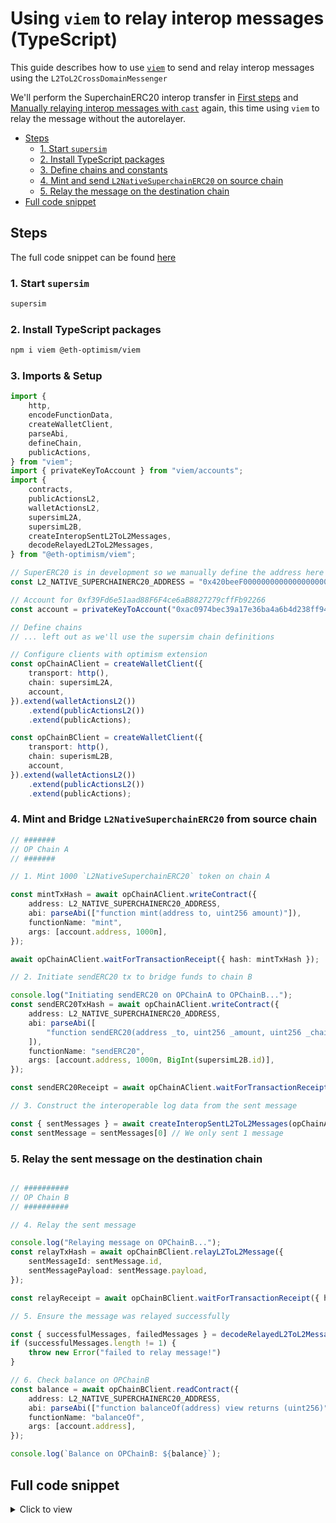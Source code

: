 <!-- omit in toc -->
# Using `viem` to relay interop messages (TypeScript)

This guide describes how to use [`viem`](https://viem.sh/) to send and relay interop messages using the `L2ToL2CrossDomainMessenger`

We'll perform the SuperchainERC20 interop transfer in [First steps](../../getting-started/first-steps.md#send-an-interoperable-superchainerc20-token-from-chain-901-to-902-l2-to-l2-message-passing) and [Manually relaying interop messages with `cast`](./manually-relaying-interop-messages-cast.md) again, this time using `viem` to relay the message without the autorelayer.

- [Steps](#steps)
  - [1. Start `supersim`](#1-start-supersim)
  - [2. Install TypeScript packages](#2-install-typescript-packages)
  - [3. Define chains and constants](#3-define-chains-and-constants)
  - [4. Mint and send `L2NativeSuperchainERC20` on source chain](#4-mint-and-send-l2nativesuperchainerc20-on-source-chain)
  - [5. Relay the message on the destination chain](#5-relay-the-message-on-the-destination-chain)
- [Full code snippet](#full-code-snippet)


## Steps

The full code snippet can be found [here](#full-code-snippet)

### 1. Start `supersim`

```sh
supersim
```

### 2. Install TypeScript packages
```sh
npm i viem @eth-optimism/viem
```

### 3. Imports & Setup
```ts
import {
	http,
	encodeFunctionData,
	createWalletClient,
	parseAbi,
	defineChain,
	publicActions,
} from "viem";
import { privateKeyToAccount } from "viem/accounts";
import {
    contracts,
	publicActionsL2,
	walletActionsL2,
    supersimL2A,
    supersimL2B,
    createInteropSentL2ToL2Messages,
    decodeRelayedL2ToL2Messages,
} from "@eth-optimism/viem";

// SuperERC20 is in development so we manually define the address here
const L2_NATIVE_SUPERCHAINERC20_ADDRESS = "0x420beeF000000000000000000000000000000001";

// Account for 0xf39Fd6e51aad88F6F4ce6aB8827279cffFb92266
const account = privateKeyToAccount("0xac0974bec39a17e36ba4a6b4d238ff944bacb478cbed5efcae784d7bf4f2ff80");

// Define chains
// ... left out as we'll use the supersim chain definitions

// Configure clients with optimism extension
const opChainAClient = createWalletClient({
	transport: http(),
	chain: supersimL2A,
	account,
}).extend(walletActionsL2())
	.extend(publicActionsL2())
	.extend(publicActions);

const opChainBClient = createWalletClient({
	transport: http(),
	chain: superismL2B,
	account,
}).extend(walletActionsL2())
	.extend(publicActionsL2())
	.extend(publicActions);
```

### 4. Mint and Bridge `L2NativeSuperchainERC20` from source chain
```ts
// #######
// OP Chain A
// #######

// 1. Mint 1000 `L2NativeSuperchainERC20` token on chain A

const mintTxHash = await opChainAClient.writeContract({
	address: L2_NATIVE_SUPERCHAINERC20_ADDRESS,
	abi: parseAbi(["function mint(address to, uint256 amount)"]),
	functionName: "mint",
	args: [account.address, 1000n],
});

await opChainAClient.waitForTransactionReceipt({ hash: mintTxHash });

// 2. Initiate sendERC20 tx to bridge funds to chain B

console.log("Initiating sendERC20 on OPChainA to OPChainB...");
const sendERC20TxHash = await opChainAClient.writeContract({
	address: L2_NATIVE_SUPERCHAINERC20_ADDRESS,
	abi: parseAbi([
		"function sendERC20(address _to, uint256 _amount, uint256 _chainId)",
	]),
	functionName: "sendERC20",
	args: [account.address, 1000n, BigInt(supersimL2B.id)],
});

const sendERC20Receipt = await opChainAClient.waitForTransactionReceipt({ hash: sendERC20TxHash });

// 3. Construct the interoperable log data from the sent message

const { sentMessages } = await createInteropSentL2ToL2Messages(opChainAClient, { receipt: sendERC20Receipt })
const sentMessage = sentMessages[0] // We only sent 1 message
```

### 5. Relay the sent message on the destination chain
```ts

// ##########
// OP Chain B
// ##########

// 4. Relay the sent message

console.log("Relaying message on OPChainB...");
const relayTxHash = await opChainBClient.relayL2ToL2Message({
    sentMessageId: sentMessage.id,
    sentMessagePayload: sentMessage.payload,
});

const relayReceipt = await opChainBClient.waitForTransactionReceipt({ hash: relayTxHash });

// 5. Ensure the message was relayed successfully

const { successfulMessages, failedMessages } = decodeRelayedL2ToL2Messages({ receipt: relayReceipt });
if (successfulMessages.length != 1) {
    throw new Error("failed to relay message!")
}

// 6. Check balance on OPChainB
const balance = await opChainBClient.readContract({
	address: L2_NATIVE_SUPERCHAINERC20_ADDRESS,
	abi: parseAbi(["function balanceOf(address) view returns (uint256)"]),
	functionName: "balanceOf",
	args: [account.address],
});

console.log(`Balance on OPChainB: ${balance}`);
```


## Full code snippet

<details>
  <summary>Click to view</summary>

```ts
// Using viem to transfer L2NativeSuperchainERC20

import {
	http,
	encodeFunctionData,
	createWalletClient,
	parseAbi,
	defineChain,
	publicActions,
} from "viem";
import { privateKeyToAccount } from "viem/accounts";
import {
    contracts,
	publicActionsL2,
	walletActionsL2,
    supersimL2A,
    supersimL2B,
    createInteropSentL2ToL2Messages,
    decodeRelayedL2ToL2Messages,
} from "@eth-optimism/viem";

// SuperERC20 is in development so we manually define the address here
const L2_NATIVE_SUPERCHAINERC20_ADDRESS =
	"0x420beeF000000000000000000000000000000001";

// account for 0xf39Fd6e51aad88F6F4ce6aB8827279cffFb92266
const account = privateKeyToAccount("0xac0974bec39a17e36ba4a6b4d238ff944bacb478cbed5efcae784d7bf4f2ff80");

// Define chains
// ... left out as we'll use the supersim chain definitions

// Configure op clients
const opChainAClient = createWalletClient({
	transport: http(),
	chain: supersimL2A,
	account,
}).extend(walletActionsL2())
	.extend(publicActionsL2())
	.extend(publicActions);

const opChainBClient = createWalletClient({
	transport: http(),
	chain: supersimL2B,
	account,
}).extend(walletActionsL2())
	.extend(publicActionsL2())
	.extend(publicActions);

// #######
// OP Chain A
// #######

// 1. Mint 1000 `L2NativeSuperchainERC20` token

const mintTxHash = await opChainAClient.writeContract({
	address: L2_NATIVE_SUPERCHAINERC20_ADDRESS,
	abi: parseAbi(["function mint(address to, uint256 amount)"]),
	functionName: "mint",
	args: [account.address, 1000n],
});

await opChainAClient.waitForTransactionReceipt({ hash: mintTxHash });

// 2. Initiate sendERC20 tx to bridge funds to chain B

console.log("Initiating sendERC20 on OPChainA...");
const sendERC20TxHash = await opChainAClient.writeContract({
	address: L2_NATIVE_SUPERCHAINERC20_ADDRESS,
	abi: parseAbi([
		"function sendERC20(address _to, uint256 _amount, uint256 _chainId)",
	]),
	functionName: "sendERC20",
	args: [account.address, 1000n, BigInt(supersimL2B.id)],
});

const sendERC20Receipt = await opChainAClient.waitForTransactionReceipt({ hash: sendERC20TxHash });

// 3. Construct the interoperable log data from the sent message

const { sentMessages } = await createInteropSentL2ToL2Messages(opChainAClient, { receipt: sendERC20Receipt })
const sentMessage = sentMessages[0] // We only sent 1 message

// ##########
// OP Chain B
// ##########

// 4. Relay the sent message

console.log("Relaying message on OPChainB...");
const relayTxHash = await opChainBClient.relayL2ToL2Message({
    sentMessageId: sentMessage.id,
    sentMessagePayload: sentMessage.payload,
});

const relayReceipt = await opChainBClient.waitForTransactionReceipt({ hash: relayTxHash });

// 5. Ensure the message was relayed successfully

const { successfulMessages, failedMessages } = decodeRelayedL2ToL2Messages({ receipt: relayReceipt });
if (successfulMessages.length != 1) {
    throw new Error("failed to relay message!")
}

// 6. Check balance on OPChainB
const balance = await opChainBClient.readContract({
	address: L2_NATIVE_SUPERCHAINERC20_ADDRESS,
	abi: parseAbi(["function balanceOf(address) view returns (uint256)"]),
	functionName: "balanceOf",
	args: [account.address],
});

console.log(`Balance on OPChainB: ${balance}`);
```

